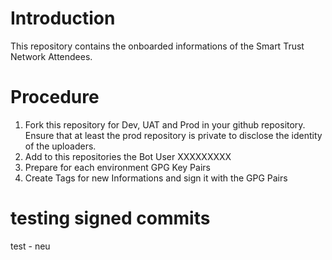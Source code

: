 # Introduction

This repository contains the onboarded informations of the Smart Trust Network Attendees.

# Procedure

1) Fork this repository for Dev, UAT and Prod in your github repository. Ensure that at least the prod repository is private to disclose the identity of the uploaders. 
2) Add to this repositories the Bot User XXXXXXXXX
3) Prepare for each environment GPG Key Pairs
4) Create Tags for new Informations and sign it with the GPG Pairs

# testing signed commits

test - neu
